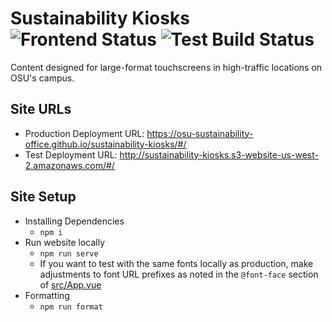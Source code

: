 # Sustainability Kiosks ![Frontend Status](https://github.com/OSU-Sustainability-Office/sustainability-kiosks/actions/workflows/gh-deploy.yml/badge.svg) ![Test Build Status](https://github.com/OSU-Sustainability-Office/sustainability-kiosks/actions/workflows/test-build-s3.yml/badge.svg)

Content designed for large-format touchscreens in high-traffic locations on OSU's campus.

## Site URLs

- Production Deployment URL: https://osu-sustainability-office.github.io/sustainability-kiosks/#/
- Test Deployment URL: http://sustainability-kiosks.s3-website-us-west-2.amazonaws.com/#/

## Site Setup

- Installing Dependencies
  - `npm i`
- Run website locally
  - `npm run serve`
  - If you want to test with the same fonts locally as production, make adjustments to font URL prefixes as noted in the `@font-face` section of [src/App.vue](https://github.com/OSU-Sustainability-Office/sustainability-kiosks/blob/master/src/App.vue)
- Formatting
  - `npm run format`
